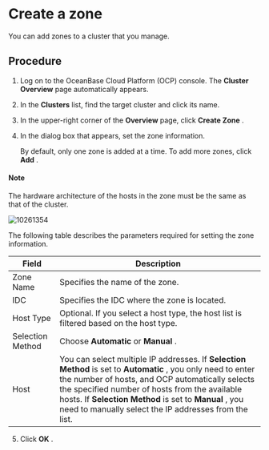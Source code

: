 # Create a zone

You can add zones to a cluster that you manage.

## Procedure

1. Log on to the OceanBase Cloud Platform (OCP) console. The **Cluster Overview** page automatically appears.

2. In the **Clusters** list, find the target cluster and click its name.

3. In the upper-right corner of the **Overview** page, click **Create Zone** .

4. In the dialog box that appears, set the zone information.

   By default, only one zone is added at a time. To add more zones, click **Add** .

  <main id="notice" type='explain'>
    <h4>Note</h4>
    <p>The hardware architecture of the hosts in the zone must be the same as that of the cluster.</p>
  </main>

   ![10261354](https://help-static-aliyun-doc.aliyuncs.com/assets/img/en-US/5225306461/p343347.png)

   The following table describes the parameters required for setting the zone information.

   |    **Field**     |                                                                                                                                                                    **Description**                                                                                                                                                                    |
   |------------------|-------------------------------------------------------------------------------------------------------------------------------------------------------------------------------------------------------------------------------------------------------------------------------------------------------------------------------------------------------|
   | Zone Name        | Specifies the name of the zone.                                                                                                                                                                                                                                                                                                                       |
   | IDC              | Specifies the IDC where the zone is located.                                                                                                                                                                                                                                                                                                          |
   | Host Type        | Optional.  If you select a host type, the host list is filtered based on the host type.                                                                                                                                                                                                                                               |
   | Selection Method | Choose **Automatic** or **Manual** .                                                                                                                                                                                                                                                                                                                  |
   | Host             | You can select multiple IP addresses.  If **Selection Method** is set to **Automatic** , you only need to enter the number of hosts, and OCP automatically selects the specified number of hosts from the available hosts. If **Selection Method** is set to **Manual** , you need to manually select the IP addresses from the list. |

5. Click **OK** .
